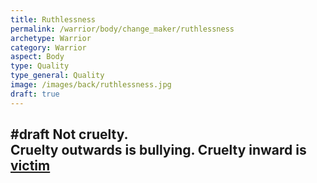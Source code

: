 ```yaml
---
title: Ruthlessness
permalink: /warrior/body/change_maker/ruthlessness
archetype: Warrior
category: Warrior
aspect: Body
type: Quality
type_general: Quality
image: /images/back/ruthlessness.jpg
draft: true
---
```

#draft Not cruelty.  
Cruelty outwards is bullying. Cruelty inward is [victim](/warrior/mature_warrior/victim_shadow)
---
